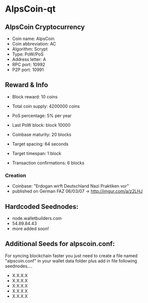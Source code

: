 # AlpsCoin-qt

## AlpsCoin Cryptocurrency
- Coin name:	AlpsCoin
- Coin abbreviation:	AC
- Algorithm:	Scrypt
- Type:	PoW/PoS
- Address letter:	A
- RPC port:	10992
- P2P port:	10991

## Reward & Info

- Block reward:	10 coins
- Total coin supply:	4200000 coins

- PoS percentage:	5% per year
- Last PoW block:	block 10000
- Coinbase maturity:	20 blocks
- Target spacing:	64 seconds
- Target timespan:	1 block
- Transaction confirmations:	6 blocks

### Creation

- Coinbase: "Erdogan wirft Deutschland Nazi Praktiken vor" 
- published on German FAZ 06/03/07 -> http://imgur.com/a/z2LHJ



## Hardcoded Seednodes:	
- node.walletbuilders.com
- 54.89.84.43
- more added soon!

## Additional Seeds for alpscoin.conf:

For syncing blockchain faster you just need to create a file named "alpscoin.conf" in your wallet data folder plus add in file following seednodes....

- X.X.X.X
- X.X.X.X
- X.X.X.X
- X.X.X.X
- X.X.X.X
